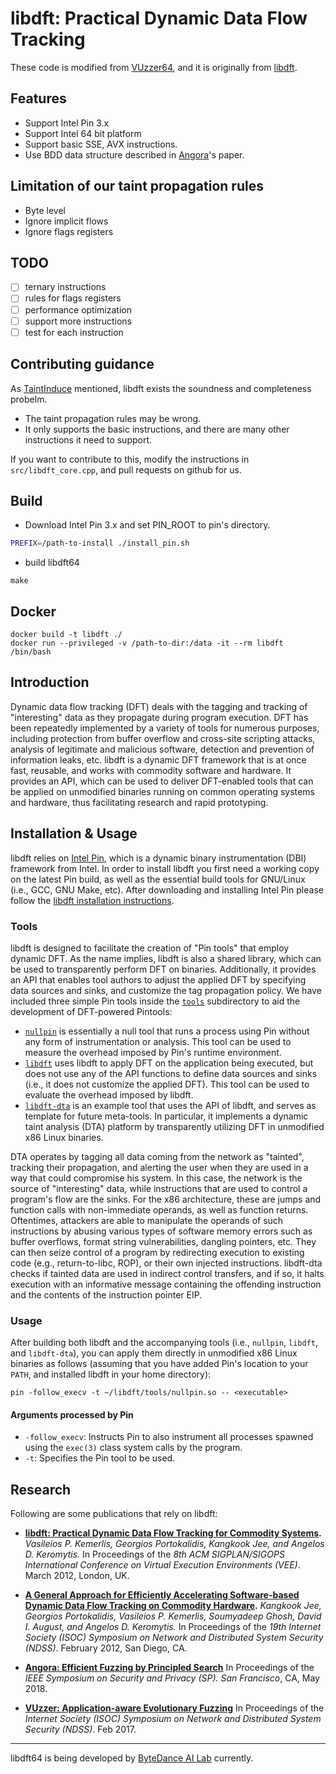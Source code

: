 # libdft: Practical Dynamic Data Flow Tracking

These code is modified from [VUzzer64](https://github.com/vusec/vuzzer64), and it is originally from [libdft](https://www.cs.columbia.edu/~vpk/research/libdft/).

## Features

- Support Intel Pin 3.x
- Support Intel 64 bit platform
- Support basic SSE, AVX instructions.
- Use BDD data structure described in [Angora][3]'s paper.

## Limitation of our taint propagation rules
- Byte level
- Ignore implicit flows
- Ignore flags registers

## TODO
- [ ] ternary instructions
- [ ] rules for flags registers 
- [ ] performance optimization
- [ ] support more instructions
- [ ] test for each instruction

## Contributing guidance
As [TaintInduce](https://taintinduce.github.io/) mentioned, libdft exists the soundness and completeness probelm.
- The taint propagation rules may be wrong.
- It only supports the basic instructions, and there are many other instructions it need to support.

If you want to contribute to this, modify the instructions in `src/libdft_core.cpp`, and pull requests on github for us.

## Build 

- Download Intel Pin 3.x and set PIN_ROOT to pin's directory.

```sh
PREFIX=/path-to-install ./install_pin.sh
```
- build libdft64
```
make
```

## Docker
```
docker build -t libdft ./
docker run --privileged -v /path-to-dir:/data -it --rm libdft /bin/bash
```

## Introduction
   Dynamic data flow tracking (DFT) deals with the tagging and tracking of
"interesting" data as they propagate during program execution. DFT has been
repeatedly implemented by a variety of tools for numerous purposes, including
protection from buffer overflow and cross-site scripting attacks, analysis of
legitimate and malicious software, detection and prevention of information
leaks, etc. libdft is a dynamic DFT framework that is at once fast, reusable,
and works with commodity software and hardware. It provides an API, which can
be used to deliver DFT-enabled tools that can be applied on unmodified binaries
running on common operating systems and hardware, thus facilitating research
and rapid prototyping.


## Installation & Usage
   libdft relies on [Intel Pin](http://www.pintool.org), which is a dynamic binary
instrumentation (DBI) framework from Intel. In order to install libdft you first
need a working copy on the latest Pin build, as well as the essential build
tools for GNU/Linux (i.e., GCC, GNU Make, etc). After downloading and installing
Intel Pin please follow the [libdft installation instructions](INSTALL.md).

### Tools
   libdft is designed to facilitate the creation of "Pin tools" that employ
dynamic DFT. As the name implies, libdft is also a shared library, which can be 
used to transparently perform DFT on binaries. Additionally, it provides an API 
that enables tool authors to adjust the applied DFT by specifying data sources
and sinks, and customize the tag propagation policy. We have included three
simple Pin tools inside the [`tools`](tools) subdirectory to aid the development of
DFT-powered Pintools:

  * [`nullpin`](tools/nullpin.c) is essentially a null tool
    that runs a process using Pin without any form of instrumentation or analysis.
    This tool can be used to measure the overhead imposed by Pin's runtime
    environment.
  * [`libdft`](tools/libdft.c) uses libdft to apply DFT on the application being
    executed, but does not use any of the API functions to define data sources and
    sinks (i.e., it does not customize the applied DFT).
    This tool can be used to evaluate the overhead imposed by libdft.
  * [`libdft-dta`](tools/libdft-dta.c) is an example tool that uses the API
    of libdft, and serves as template for future meta-tools.
    In particular, it implements a dynamic taint analysis (DTA)
    platform by transparently utilizing DFT in unmodified x86 Linux binaries.

   DTA operates by tagging all data coming from the network as "tainted",
tracking their propagation, and alerting the user when they are used in a way
that could compromise his system. In this case, the network is the source of
"interesting" data, while instructions that are used to control a program's flow
are the sinks. For the x86 architecture, these are jumps and function calls with
non-immediate operands, as well as function returns. Oftentimes, attackers are
able to manipulate the operands of such instructions by abusing various types of
software memory errors such as buffer overflows, format string vulnerabilities, 
dangling pointers, etc. They can then seize control of a program by redirecting 
execution to existing code (e.g., return-to-libc, ROP), or their own injected
instructions. libdft-dta checks if tainted data are used in indirect control
transfers, and if so, it halts execution with an informative message containing 
the offending instruction and the contents of the instruction pointer EIP.

### Usage
   After building both libdft and the accompanying tools (i.e., `nullpin`,
`libdft`, and `libdft-dta`), you can apply them directly in unmodified x86
Linux binaries as follows (assuming that you have added Pin's location to
your `PATH`, and installed libdft in your home directory):

```shell
pin -follow_execv -t ~/libdft/tools/nullpin.so -- <executable>
```

#### Arguments processed by Pin
  * `-follow_execv`: Instructs Pin to also instrument all processes spawned
     using the `exec(3)` class system calls by the program.
  * `-t`: Specifies the Pin tool to be used.


## Research
   Following are some publications that rely on libdft:

  * **[libdft: Practical Dynamic Data Flow Tracking for Commodity Systems][1].**
    *Vasileios P. Kemerlis, Georgios Portokalidis, Kangkook Jee, and Angelos D. Keromytis.*
    In Proceedings of the *8th ACM SIGPLAN/SIGOPS International Conference on Virtual Execution Environments (VEE)*. March 2012, London, UK.
  * **[A General Approach for Efficiently Accelerating Software-based Dynamic Data Flow Tracking on Commodity Hardware][2].**
    *Kangkook Jee, Georgios Portokalidis, Vasileios P. Kemerlis, Soumyadeep Ghosh, David I. August, and Angelos D. Keromytis.*
    In Proceedings of the *19th Internet Society (ISOC) Symposium on Network and Distributed System Security (NDSS)*. February 2012, San Diego, CA.

  * **[Angora: Efficient Fuzzing by Principled Search][3]** In Proceedings of the *IEEE Symposium on Security and Privacy (SP). San Francisco*, CA, May 2018.

  * **[VUzzer: Application-aware Evolutionary Fuzzing][4]** In Proceedings of the *Internet Society (ISOC) Symposium on Network and Distributed System Security (NDSS)*. Feb 2017.

[1]: http://nsl.cs.columbia.edu/papers/2012/libdft.vee12.pdf
[2]: http://nsl.cs.columbia.edu/papers/2012/tfa.ndss12.pdf
[3]: https://arxiv.org/abs/1803.01307
[4]: https://www.cs.vu.nl/~herbertb/download/papers/vuzzer_ndss17.pdf


--------
libdft64 is being developed by [ByteDance AI Lab](https://ailab.bytedance.com/) currently.